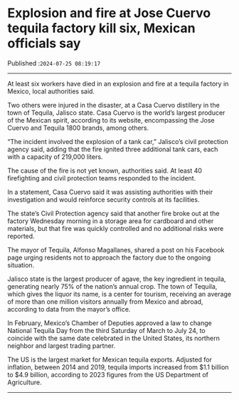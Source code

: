 # Explosion and fire at Jose Cuervo tequila factory kill six, Mexican officials say

Published :`2024-07-25 08:19:17`

---

At least six workers have died in an explosion and fire at a tequila factory in Mexico, local authorities said.

Two others were injured in the disaster, at a Casa Cuervo distillery in the town of Tequila, Jalisco state. Casa Cuervo is the world’s largest producer of the Mexican spirit, according to its website, encompassing the Jose Cuervo and Tequila 1800 brands, among others.

“The incident involved the explosion of a tank car,” Jalisco’s civil protection agency said, adding that the fire ignited three additional tank cars, each with a capacity of 219,000 liters.

The cause of the fire is not yet known, authorities said. At least 40 firefighting and civil protection teams responded to the incident.

In a statement, Casa Cuervo said it was assisting authorities with their investigation and would reinforce security controls at its facilities.

The state’s Civil Protection agency said that another fire broke out at the factory Wednesday morning in a storage area for cardboard and other materials, but that fire was quickly controlled and no additional risks were reported.

The mayor of Tequila, Alfonso Magallanes, shared a post on his Facebook page urging residents not to approach the factory due to the ongoing situation.

Jalisco state is the largest producer of agave, the key ingredient in tequila, generating nearly 75% of the nation’s annual crop. The town of Tequila, which gives the liquor its name, is a center for tourism, receiving an average of more than one million visitors annually from Mexico and abroad, according to data from the mayor’s office.

In February, Mexico’s Chamber of Deputies approved a law to change National Tequila Day from the third Saturday of March to July 24, to coincide with the same date celebrated in the United States, its northern neighbor and largest trading partner.

The US is the largest market for Mexican tequila exports. Adjusted for inflation, between 2014 and 2019, tequila imports increased from $1.1 billion to $4.9 billion, according to 2023 figures from the US Department of Agriculture.

---

